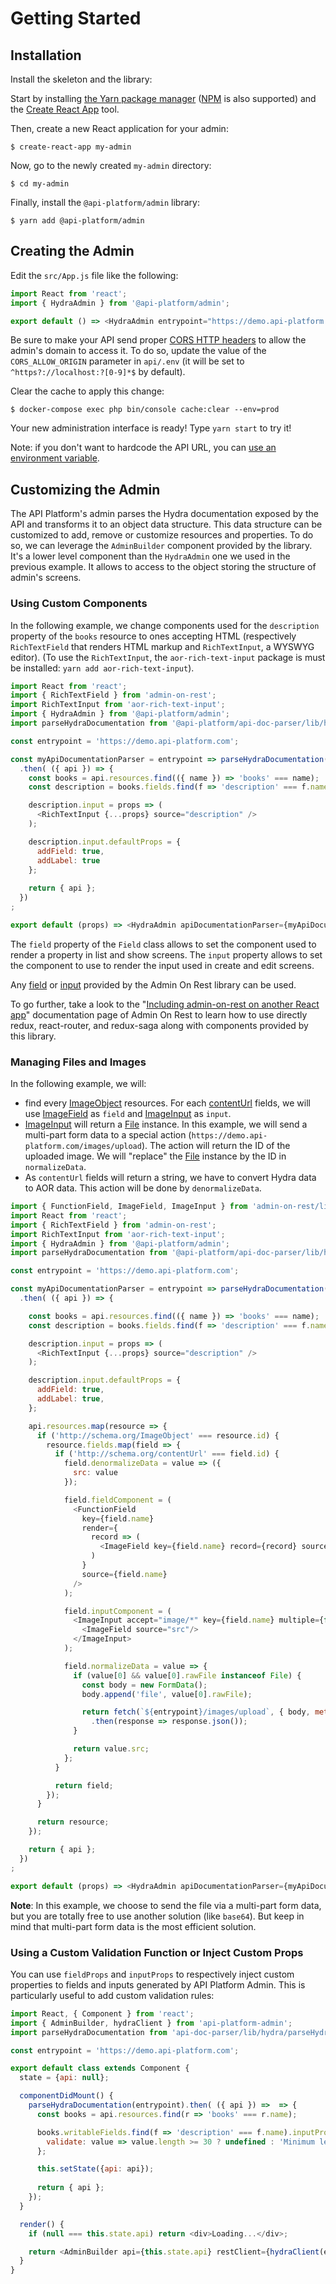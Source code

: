 # Getting Started

## Installation

Install the skeleton and the library:

Start by installing [the Yarn package manager](https://yarnpkg.com/) ([NPM](https://www.npmjs.com/) is also supported) and
the [Create React App](https://github.com/facebookincubator/create-react-app) tool.

Then, create a new React application for your admin:

    $ create-react-app my-admin

Now, go to the newly created `my-admin` directory:

    $ cd my-admin

Finally, install the `@api-platform/admin` library:

    $ yarn add @api-platform/admin

## Creating the Admin

Edit the `src/App.js` file like the following:

```javascript
import React from 'react';
import { HydraAdmin } from '@api-platform/admin';

export default () => <HydraAdmin entrypoint="https://demo.api-platform.com"/>; // Replace with your own API entrypoint
```

Be sure to make your API send proper [CORS HTTP headers](https://developer.mozilla.org/en-US/docs/Web/HTTP/CORS) to allow
the admin's domain to access it.
To do so, update the value of the `CORS_ALLOW_ORIGIN` parameter in `api/.env` (it will be set to `^https?://localhost:?[0-9]*$`
by default).

Clear the cache to apply this change:

    $ docker-compose exec php bin/console cache:clear --env=prod

Your new administration interface is ready! Type `yarn start` to try it!

Note: if you don't want to hardcode the API URL, you can [use an environment variable](https://github.com/facebookincubator/create-react-app/blob/master/packages/react-scripts/template/README.md#adding-custom-environment-variables).

## Customizing the Admin

The API Platform's admin parses the Hydra documentation exposed by the API and transforms it to an object data structure. This data structure can be customized to add, remove or customize resources and properties. To do so, we can leverage the `AdminBuilder` component provided by the library. It's a lower level component than the `HydraAdmin` one we used in the previous example. It allows to access to the object storing the structure of admin's screens.

### Using Custom Components

In the following example, we change components used for the `description` property of the `books` resource to ones accepting HTML (respectively `RichTextField` that renders HTML markup and `RichTextInput`, a WYSWYG editor).
(To use the `RichTextInput`, the `aor-rich-text-input` package is must be installed: `yarn add aor-rich-text-input`).

```javascript
import React from 'react';
import { RichTextField } from 'admin-on-rest';
import RichTextInput from 'aor-rich-text-input';
import { HydraAdmin } from '@api-platform/admin';
import parseHydraDocumentation from '@api-platform/api-doc-parser/lib/hydra/parseHydraDocumentation';

const entrypoint = 'https://demo.api-platform.com';

const myApiDocumentationParser = entrypoint => parseHydraDocumentation(entrypoint)
  .then( ({ api }) => {
    const books = api.resources.find(({ name }) => 'books' === name);
    const description = books.fields.find(f => 'description' === f.name);

    description.input = props => (
      <RichTextInput {...props} source="description" />
    );

    description.input.defaultProps = {
      addField: true,
      addLabel: true
    };
    
    return { api };
  })
;

export default (props) => <HydraAdmin apiDocumentationParser={myApiDocumentationParser} entrypoint={entrypoint}/>;
```

The `field` property of the `Field` class allows to set the component used to render a property in list and show screens.
The `input` property allows to set the component to use to render the input used in create and edit screens.

Any [field](https://marmelab.com/admin-on-rest/Fields.html) or [input](https://marmelab.com/admin-on-rest/Inputs.html) provided by the Admin On Rest library can be used.

To go further, take a look to the "[Including admin-on-rest on another React app](https://marmelab.com/admin-on-rest/CustomApp.html)" documentation page of Admin On Rest to learn how to use directly redux, react-router, and redux-saga along with components provided by this library.

### Managing Files and Images

In the following example, we will:
* find every [ImageObject](http://schema.org/ImageObject) resources. For each [contentUrl](http://schema.org/contentUrl) fields, we will use [ImageField](https://marmelab.com/admin-on-rest/Fields.html#imagefield) as `field` and [ImageInput](https://marmelab.com/admin-on-rest/Inputs.html#imageinput) as `input`.
* [ImageInput](https://marmelab.com/admin-on-rest/Inputs.html#imageinput) will return a [File](https://developer.mozilla.org/en/docs/Web/API/File) instance. In this example, we will send a multi-part form data to a special action (`https://demo.api-platform.com/images/upload`). The action will return the ID of the uploaded image. We will "replace" the [File](https://developer.mozilla.org/en/docs/Web/API/File) instance by the ID in `normalizeData`.
* As `contentUrl` fields will return a string, we have to convert Hydra data to AOR data. This action will be done by `denormalizeData`.

```javascript
import { FunctionField, ImageField, ImageInput } from 'admin-on-rest/lib/mui';
import React from 'react';
import { RichTextField } from 'admin-on-rest';
import RichTextInput from 'aor-rich-text-input';
import { HydraAdmin } from '@api-platform/admin';
import parseHydraDocumentation from '@api-platform/api-doc-parser/lib/hydra/parseHydraDocumentation';

const entrypoint = 'https://demo.api-platform.com';

const myApiDocumentationParser = entrypoint => parseHydraDocumentation(entrypoint)
  .then( ({ api }) => {

    const books = api.resources.find(({ name }) => 'books' === name);
    const description = books.fields.find(f => 'description' === f.name);

    description.input = props => (
      <RichTextInput {...props} source="description" />
    );

    description.input.defaultProps = {
      addField: true,
      addLabel: true,
    };

    api.resources.map(resource => {
      if ('http://schema.org/ImageObject' === resource.id) {
        resource.fields.map(field => {
          if ('http://schema.org/contentUrl' === field.id) {
            field.denormalizeData = value => ({
              src: value
            });

            field.fieldComponent = (
              <FunctionField
                key={field.name}
                render={
                  record => (
                    <ImageField key={field.name} record={record} source={`${field.name}.src`}/>
                  )
                }
                source={field.name}
              />
            );

            field.inputComponent = (
              <ImageInput accept="image/*" key={field.name} multiple={false} source={field.name}>
                <ImageField source="src"/>
              </ImageInput>
            );

            field.normalizeData = value => {
              if (value[0] && value[0].rawFile instanceof File) {
                const body = new FormData();
                body.append('file', value[0].rawFile);

                return fetch(`${entrypoint}/images/upload`, { body, method: 'POST' })
                  .then(response => response.json());
              }

              return value.src;
            };
          }

          return field;
        });
      }

      return resource;
    });

    return { api };
  })
;

export default (props) => <HydraAdmin apiDocumentationParser={myApiDocumentationParser} entrypoint={entrypoint}/>;
```

__Note__: In this example, we choose to send the file via a multi-part form data, but you are totally free to use another solution (like `base64`). But keep in mind that multi-part form data is the most efficient solution.

### Using a Custom Validation Function or Inject Custom Props

You can use `fieldProps` and `inputProps` to respectively inject custom properties to fields and inputs generated by API
Platform Admin. This is particularly useful to add custom validation rules:

```javascript
import React, { Component } from 'react';
import { AdminBuilder, hydraClient } from 'api-platform-admin';
import parseHydraDocumentation from 'api-doc-parser/lib/hydra/parseHydraDocumentation';

const entrypoint = 'https://demo.api-platform.com';

export default class extends Component {
  state = {api: null};

  componentDidMount() {
    parseHydraDocumentation(entrypoint).then( ({ api }) =>  => {
      const books = api.resources.find(r => 'books' === r.name);

      books.writableFields.find(f => 'description' === f.name).inputProps = {
        validate: value => value.length >= 30 ? undefined : 'Minimum length: 30';
      };

      this.setState({api: api});
      
      return { api };
    });
  }

  render() {
    if (null === this.state.api) return <div>Loading...</div>;

    return <AdminBuilder api={this.state.api} restClient={hydraClient(entrypoint)}/>
  }
}
```
